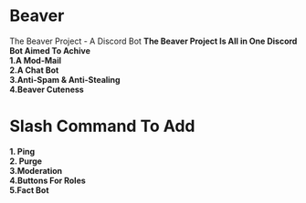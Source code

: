 # Beaver
The Beaver Project - A Discord Bot
**The Beaver Project Is All in One Discord Bot Aimed To Achive**
<br/>
**1.A Mod-Mail**
<br/>
**2.A Chat Bot**
<br/>
**3.Anti-Spam & Anti-Stealing**
<br/>
**4.Beaver Cuteness**

# Slash Command To Add
**1. Ping**
<br/>
**2. Purge**
<br/>
**3.Moderation**
<br/>
**4.Buttons For Roles**
<br/>
**5.Fact Bot**
